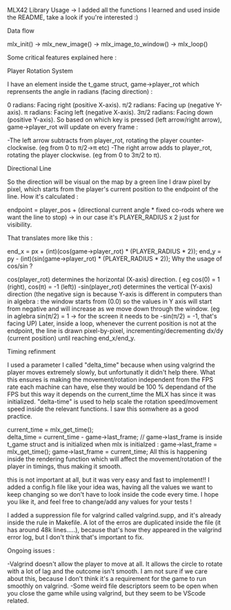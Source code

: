 MLX42 Library Usage -> I added all the functions I learned and used inside the README, take a look if you're interested :)

Data flow

mlx_init() -> mlx_new_image() -> mlx_image_to_window() -> mlx_loop()

Some critical features explained here :

Player Rotation System

I have an element inside the t_game struct, game->player_rot which reprensents the angle in radians (facing direction) :

0 radians: Facing right (positive X-axis).
π/2 radians: Facing up (negative Y-axis).
π radians: Facing left (negative X-axis).
3π/2 radians: Facing down (positive Y-axis).
So based on which key is pressed (left arrow/right arrow), game->player_rot will update on every frame :

-The left arrow subtracts from player_rot, rotating the player counter-clockwise. (eg from 0 to π/2->π etc)
-The right arrow adds to player_rot, rotating the player clockwise. (eg from 0 to 3π/2 to π).

Directional Line

So the direction will be visual on the map by a green line I draw pixel by pixel, which starts from the player's current position to the endpoint of the line.
How it's calculated :

endpoint = player_pos + (directional current angle * fixed co-rods where we want the line to stop) -> in our case it's PLAYER_RADIUS x 2 just for visibility.

That translates more like this :

end_x = px + (int)(cos(game->player_rot) * (PLAYER_RADIUS * 2));
end_y = py - (int)(sin(game->player_rot) * (PLAYER_RADIUS * 2));
Why the usage of cos/sin ?

cos(player_rot) determines the horizontal (X-axis) direction. ( eg cos(0) = 1 (right), cos(π) = -1 (left))
-sin(player_rot) determines the vertical (Y-axis) direction (the negative sign is because Y-axis is different in computers than in algebra : the window starts from (0.0) so the values in Y axis will start from negative and will increase as we move down through the window. (eg in aglebra sin(π/2) = 1 -> for the screen it needs to be -sin(π/2) = -1, that's facing UP)
Later, inside a loop, whenever the current position is not at the endpoint, the line is drawn pixel-by-pixel, incrementing/decrementing dx/dy (current position) until reaching end_x/end_y.

Timing refinment

I used a parameter I called "delta_time" because when using valgrind the player moves extremely slowly, but unfortunatly it didn't help there. What this ensures is making the movement/rotation independent from the FPS rate each machine can have, else they would be 100 % dependand of the FPS but this way it depends on the current_time the MLX has since it was initialized. "delta-time" is used to help scale the rotation speed/movement speed inside the relevant functions. I saw this somwhere as a good practice.

current_time = mlx_get_time();  
delta_time = current_time - game->last_frame;  // game->last_frame is inside t_game struct and is initialized when mlx is initialzed : game->last_frame = mlx_get_time();
game->last_frame = current_time;
All this is happening inside the rendering function which will affect the movement/rotation of the player in timings, thus making it smooth.

this is not important at all, but it was very easy and fast to implement!!
I added a config.h file like your idea was, having all the values we want to keep changing so we don't have to look inside the code every time. I hope you like it, and feel free to change/add any values for your tests !

I added a suppression file for valgrind called valgrind.supp, and it's already inside the rule in Makefile. A lot of the erros are duplicated inside the file (it has around 48k lines.....), because that's how they appeared in the valgrind error log, but I don't think that's important to fix.

Ongoing issues :

-Valgrind doesn't allow the player to move at all. It allows the circle to rotate with a lot of lag and the outcome isn't smooth. I am not sure if we care about this, because I don't think it's a requirement for the game to run smoothly on valgrind.
-Some weird file descriptors seem to be open when you close the game while using valgrind, but they seem to be VScode related.
